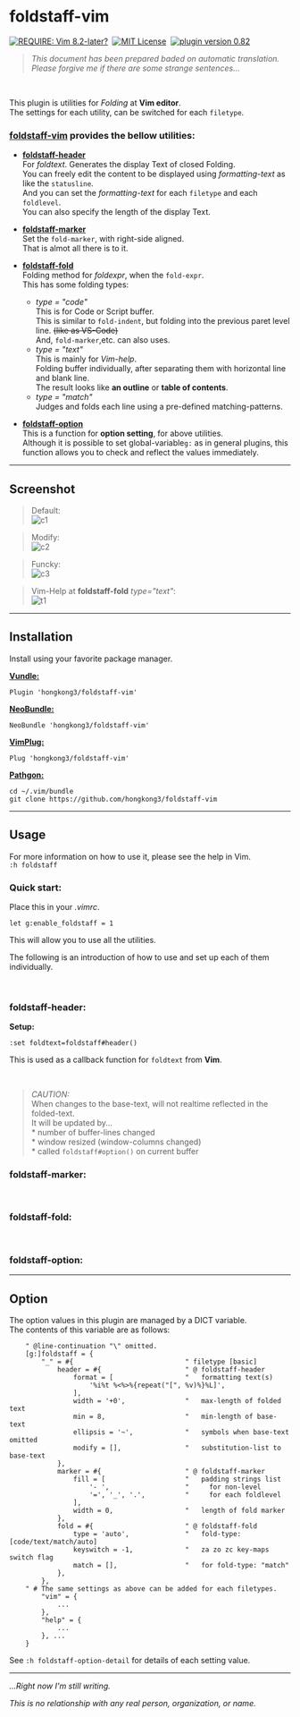 # foldstaff-vim

[![REQUIRE: Vim 8.2-later?](https://img.shields.io/static/v1?label=plugin&message=8.2%2B&color=2a2&logo=vim)](https://www.vim.org "REQUIRE: Vim 8.2 later")&nbsp;
[![MIT License](https://img.shields.io/static/v1?label=license&message=MIT&color=28c)](LICENSE "MIT License")&nbsp;
 [![plugin version 0.82](https://img.shields.io/static/v1?label=version&message=0.82&color=e62)](https://github.com/hongkong3/foldstaff-vim/ "plugin version 0.82")&nbsp;

> *This document has been prepared baded on automatic translation.  Please forgive me if there are some strange sentences...*  

<br>

This plugin is utilities for *Folding* at **Vim editor**.   
The settings for each utility, can be switched for each `filetype`.  


### [foldstaff-vim][ghp] provides the bellow utilities: 

* [**foldstaff-header**](#user-content-foldstaff-header)  
  For *foldtext*.  Generates the display Text of closed Folding.  
  You can freely edit the content to be displayed using *formatting-text* as like the `statusline`.  
  And you can set the *formatting-text* for each `filetype` and each `foldlevel`.  
  You can also specify the length of the display Text.  

* [**foldstaff-marker**](#user-content-foldstaff-marker)  
  Set the `fold-marker`, with right-side aligned.  
  That is almot all there is to it.   

* [**foldstaff-fold**](#user-content-foldstaff-fold)  
  Folding method for *foldexpr*, when the `fold-expr`.  
  This has some folding types:<br>
  - *type = "code"*  
    This is for Code or Script buffer.  
    This is similar to `fold-indent`, but folding into the previous paret level line. ~~(like as VS-Code)~~  
    And, `fold-marker`,etc. can also uses.  
  - *type = "text"*  
    This is mainly for *Vim-help*.  
    Folding buffer individually, after separating them with horizontal line and blank line.  
    The result looks like **an outline** or **table of contents**.  
  - *type = "match"*  
    Judges and folds each line using a pre-defined matching-patterns.
    
* [**foldstaff-option**](#user-content-foldstaff-option)  
  This is a function for **option setting**, for above utilities.  
  Although it is possible to set global-variable`g:` as in general plugins, this function allows you to check and reflect the values immediately.  

----
## Screenshot

> Default:  
![c1](https://user-images.githubusercontent.com/97036597/152065346-2364bbca-4cee-4a76-8ce9-82b7e626c715.png)

> Modify:  
![c2](https://user-images.githubusercontent.com/97036597/152065366-4261e10e-9764-4d05-8713-5182a1a20ce9.png)
  
> Funcky:  
![c3](https://user-images.githubusercontent.com/97036597/152065375-d1651cf1-7c46-4f8b-8bb6-6a091001c038.png)

> Vim-Help at **foldstaff-fold** *type="text"*:  
![t1](https://user-images.githubusercontent.com/97036597/152065191-7ceb2a59-72b7-44f2-b51f-a3e244699f2f.png)

----
## Installation
Install using your favorite package manager.

[**Vundle:**](https://github.com/VundleVim/Vundle.vime)
```vim
Plugin 'hongkong3/foldstaff-vim'
```
[**NeoBundle:**](https://github.com/Shougo/neobundle.vim)
```vim
NeoBundle 'hongkong3/foldstaff-vim'
```
[**VimPlug:**](https://github.com/junegunn/vim-plug)
```vim
Plug 'hongkong3/foldstaff-vim'
```
[**Pathgon:**](https://github.com/tpope/vim-pathogen)
```terminal
cd ~/.vim/bundle
git clone https://github.com/hongkong3/foldstaff-vim
```

----
## Usage
For more information on how to use it, please see the help in Vim.  
`:h foldstaff`  
  
### Quick start:
Place this in your *.vimrc*.
```vim
let g:enable_foldstaff = 1
```
This will allow you to use all the utilities.

The following is an introduction of how to use and set up each of them individually.

<br />

### foldstaff-header:
**Setup:**  
```vim
:set foldtext=foldstaff#header()
```
This is used as a callback function for `foldtext` from **Vim**.  

<br />

> *CAUTION:*  
When changes to the base-text, will not realtime reflected in the folded-text.  
It will be updated by...  
 \* number of buffer-lines changed  
 \* window resized (window-columns changed)  
 \* called `foldstaff#option()` on current buffer  


### foldstaff-marker:

<br />

### foldstaff-fold:

<br />

### foldstaff-option:

----
## Option
The option values in this plugin are managed by a DICT variable.  
The contents of this variable are as follows:  
```vim
    " @line-continuation "\" omitted.
    [g:]foldstaff = {
        "_" = #{                            " filetype [basic]
            header = #{                     " @ foldstaff-header
                format = [                  "   formatting text(s)
                    '%i%t %<%>%{repeat("[", %v)%}%L]',
                ],
                width = '+0',               "   max-length of folded text
                min = 8,                    "   min-length of base-text
                ellipsis = '~',             "   symbols when base-text omitted
                modify = [],                "   substitution-list to base-text
            },
            marker = #{                     " @ foldstaff-marker
                fill = [                    "   padding strings list
                    '- ',                   "     for non-level
                    '=', '_', '.',          "     for each foldlevel
                ],
                width = 0,                  "   length of fold marker
            },
            fold = #{                       " @ foldstaff-fold
                type = 'auto',              "   fold-type: [code/text/match/auto]
                keyswitch = -1,             "   za zo zc key-maps switch flag
                match = [],                 "   for fold-type: "match"
            },
        },
    " # The same settings as above can be added for each filetypes.
        "vim" = {
            ...
        },
        "help" = {
            ...
        }, ...
    }
```
See `:h foldstaff-option-detail` for details of each setting value.

----
*...Right now I'm still writing.*  

*This is no relationship with any real person, organization, or name.*


[ghp]: https://github.com/hongkong3/foldstaff-vim/

